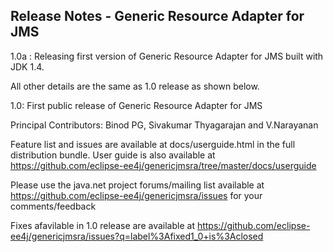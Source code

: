 Release Notes - Generic Resource Adapter for JMS 
------------------------------------------------

1.0a : Releasing first version of Generic Resource Adapter for JMS built with JDK 1.4.

All other details are the same as 1.0 release as shown below.


1.0: First public release of Generic Resource Adapter for JMS

Principal Contributors: Binod PG, Sivakumar Thyagarajan and V.Narayanan

Feature list and issues are available at docs/userguide.html in the full 
distribution bundle. User guide is also available at 
https://github.com/eclipse-ee4j/genericjmsra/tree/master/docs/userguide

Please use the java.net project forums/mailing list available at 
https://github.com/eclipse-ee4j/genericjmsra/issues for your comments/feedback 

Fixes afavilable in 1.0 release are available at
https://github.com/eclipse-ee4j/genericjmsra/issues?q=label%3Afixed1_0+is%3Aclosed
